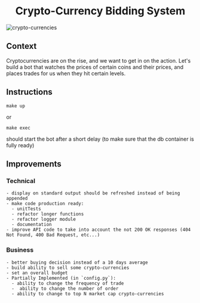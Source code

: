 <h1 style="text-align: center;"> Crypto-Currency Bidding System</h1>

![crypto-currencies](https://i.kym-cdn.com/entries/icons/original/000/024/851/crypto-cropped.jpg "crypto-currencies")

## Context

Cryptocurrencies are on the rise, and we want to get in on the action. Let's build a bot that watches the prices of certain coins and their prices, and places trades for us when they hit certain levels. 


## Instructions

`make up`

or

`make exec`

should start the bot after a short delay (to make sure that the db container is fully ready)

## Improvements

### Technical
    - display on standard output should be refreshed instead of being appended
    - make code production ready:
      - unitTests
      - refactor longer functions
      - refactor logger module
      - documentation 
    - improve API code to take into account the not 200 OK responses (404 Not Found, 400 Bad Request, etc...)

### Business
    - better buying decision instead of a 10 days average
    - build ability to sell some crypto-currencies
    - set an overall budget
    - Partially Implemented (in `config.py`):
      - ability to change the frequency of trade
      -  ability to change the number of order
      - ability to change to top N market cap crypto-currencies
